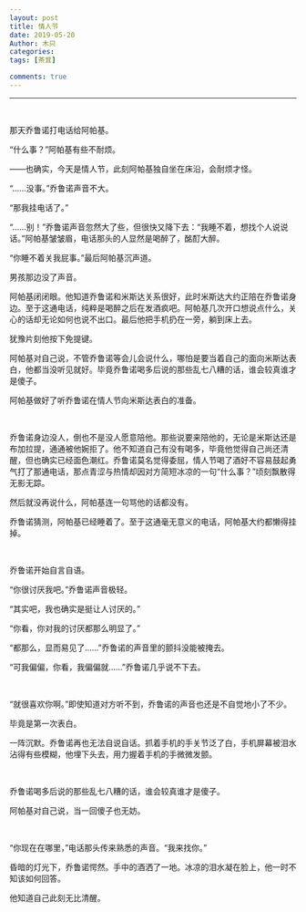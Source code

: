 ```yaml
---
layout: post
title: 情人节
date: 2019-05-20
Author: 木只
categories: 
tags: [茶茸]

comments: true
--- 
```


***

<br/>

那天乔鲁诺打电话给阿帕基。

“什么事？”阿帕基有些不耐烦。

——也确实，今天是情人节，此刻阿帕基独自坐在床沿，会耐烦才怪。

“……没事。”乔鲁诺声音不大。

“那我挂电话了。”

“……别！”乔鲁诺声音忽然大了些，但很快又降下去：“我睡不着，想找个人说说话。”阿帕基皱皱眉，电话那头的人显然是喝醉了，酩酊大醉。

“你睡不着关我屁事。”最后阿帕基沉声道。

男孩那边没了声音。

阿帕基闭闭眼。他知道乔鲁诺和米斯达关系很好，此时米斯达大约正陪在乔鲁诺身边。至于这通电话，纯粹是喝醉之后在发酒疯吧。阿帕基几次开口想说点什么，关心的话却无论如何也说不出口。最后他把手机扔在一旁，躺到床上去。

犹豫片刻他按下免提键。

阿帕基对自己说，不管乔鲁诺等会儿会说什么，哪怕是要当着自己的面向米斯达表白，他都当没听见就好。毕竟乔鲁诺喝多后说的那些乱七八糟的话，谁会较真谁才是傻子。

阿帕基做好了听乔鲁诺在情人节向米斯达表白的准备。

<br/>

乔鲁诺身边没人，倒也不是没人愿意陪他。那些说要来陪他的，无论是米斯达还是布加拉提，通通被他婉拒了。他不知道自己有没有喝多，毕竟他觉得自己尚还清醒，但也确实已经面色潮红。乔鲁诺莫名觉得委屈，情人节喝了酒好不容易鼓起勇气打了那通电话，那点青涩与热情却因对方简短冰凉的一句“什么事？”顷刻飘散得无影无踪。

然后就没再说什么，阿帕基连一句骂他的话都没有。

乔鲁诺猜测，阿帕基已经睡着了。至于这通毫无意义的电话，阿帕基大约都懒得挂掉。

<br/>

乔鲁诺开始自言自语。

“你很讨厌我吧。”乔鲁诺声音极轻。

“其实吧，我也确实是挺让人讨厌的。”

“你看，你对我的讨厌都那么明显了。”

“都那么，显而易见了……”乔鲁诺的声音里的颤抖没能被掩去。

“可我偏偏，你看，我偏偏就……”乔鲁诺几乎说不下去。

<br/>

“就很喜欢你啊。”即使知道对方听不到，乔鲁诺的声音也还是不自觉地小了不少。

毕竟是第一次表白。

一阵沉默。乔鲁诺再也无法自说自话。抓着手机的手关节泛了白，手机屏幕被泪水沾得有些模糊，他埋下头去，用力握着手机的手微微发颤。

<br/>

乔鲁诺喝多后说的那些乱七八糟的话，谁会较真谁才是傻子。

阿帕基对自己说，当一回傻子也无妨。

<br/>

“你现在在哪里，”电话那头传来熟悉的声音。“我来找你。”

昏暗的灯光下，乔鲁诺愕然。手中的酒洒了一地。冰凉的泪水凝在脸上，他一时不知该如何回答。

他知道自己此刻无比清醒。